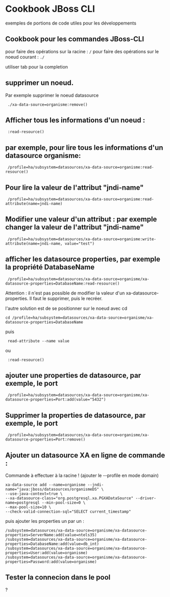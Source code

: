 Cookbook JBoss CLI
==================

exemples de portions de code utiles pour les développements


Cookbook pour les commandes JBoss-CLI
-------------------------------------


pour faire des opérations sur la racine : ```/```
pour faire des opérations sur le noeud courant : ```./```

utiliser tab pour la completion


supprimer un noeud.
------------------
Par exemple supprimer le noeud datasource
```
 ./xa-data-source=organisme:remove()
```


Afficher tous les informations d'un noeud : 
-------------------------------------------
``` 
 :read-resource()
```


par exemple, pour lire tous les informations d'un datasource organisme:
----------------------------------------------------------------------
```
 /profile=ha/subsystem=datasources/xa-data-source=organisme:read-resource()
```

Pour lire la valeur de l'attribut "jndi-name"
---------------------------------------------
```
 /profile=ha/subsystem=datasources/xa-data-source=organisme:read-attribute(name=jndi-name)
```


Modifier une valeur d'un attribut : par exemple changer la valeur de l'attribut "jndi-name"
---------------------------------
```
 /profile=ha/subsystem=datasources/xa-data-source=organisme:write-attribute(name=jndi-name, value="test")
```


afficher les datasource properties, par exemple la propriété DatabaseName
-------------------------------------------------------------------------
```
 /profile=ha/subsystem=datasources/xa-data-source=organisme/xa-datasource-properties=DatabaseName:read-resource()
```

Attention : il n'est pas possible de modifier la valeur d'un xa-datasource-properties. Il faut le supprimer, puis le recréer.

l'autre solution est de se positionner sur le noeud avec cd
```
cd /profile=ha/subsystem=datasources/xa-data-source=organisme/xa-datasource-properties=DatabaseName
```
puis
```
 read-attribute --name value
 ```
ou 
```
 :read-resource()
```

ajouter une properties de datasource, par exemple, le port
-----------------------------------------------------------
```
 /profile=ha/subsystem=datasources/xa-data-source=organisme/xa-datasource-properties=Port:add(value="5432")
```

Supprimer la properties de datasource, par exemple, le port
-----------------------------------------------------------
```
 /profile=ha/subsystem=datasources/xa-data-source=organisme/xa-datasource-properties=Port:remove()
```


Ajouter un datasource XA en ligne de commande : 
-----------------------------------------------

Commande à effectuer à la racine ! (ajouter le --profile en mode domain)
```
xa-data-source add --name=organisme --jndi-name="java:jboss/datasources/organismeDS" \
--use-java-context=true \
--xa-datasource-class="org.postgresql.xa.PGXADataSource" --driver-name=postgresql --min-pool-size=0 \
--max-pool-size=10 \
--check-valid-connection-sql="SELECT current_timestamp"
```
puis ajouter les properties un par un :
```
/subsystem=datasources/xa-data-source=organisme/xa-datasource-properties=ServerName:add(value=ntels35)
/subsystem=datasources/xa-data-source=organisme/xa-datasource-properties=DatabaseName:add(value=db_int)
/subsystem=datasources/xa-data-source=organisme/xa-datasource-properties=User:add(value=organisme)
/subsystem=datasources/xa-data-source=organisme/xa-datasource-properties=Password:add(value=organisme) 
```

Tester la connecion dans le pool
--------------------------------
 ? 

